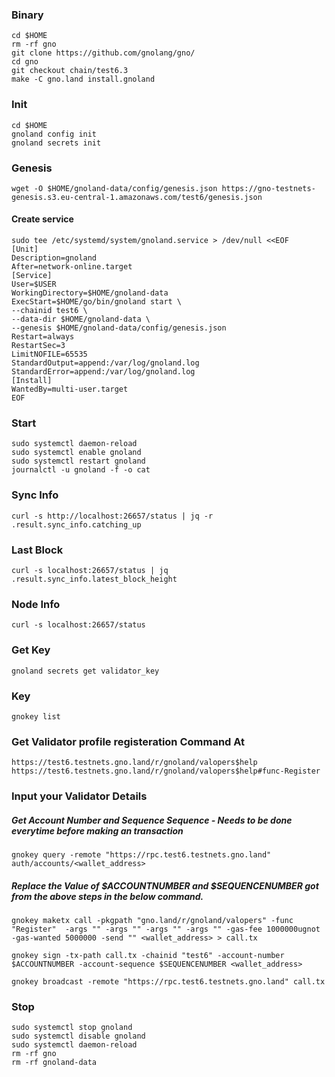 ### Binary
```
cd $HOME
rm -rf gno
git clone https://github.com/gnolang/gno/
cd gno
git checkout chain/test6.3
make -C gno.land install.gnoland
```
### Init
```
cd $HOME
gnoland config init
gnoland secrets init
```
### Genesis
```
wget -O $HOME/gnoland-data/config/genesis.json https://gno-testnets-genesis.s3.eu-central-1.amazonaws.com/test6/genesis.json
```
#### Create service
```
sudo tee /etc/systemd/system/gnoland.service > /dev/null <<EOF
[Unit]
Description=gnoland
After=network-online.target
[Service]
User=$USER
WorkingDirectory=$HOME/gnoland-data
ExecStart=$HOME/go/bin/gnoland start \
--chainid test6 \
--data-dir $HOME/gnoland-data \
--genesis $HOME/gnoland-data/config/genesis.json
Restart=always
RestartSec=3
LimitNOFILE=65535
StandardOutput=append:/var/log/gnoland.log
StandardError=append:/var/log/gnoland.log
[Install]
WantedBy=multi-user.target
EOF
```
### Start
```
sudo systemctl daemon-reload
sudo systemctl enable gnoland
sudo systemctl restart gnoland
journalctl -u gnoland -f -o cat
```
### Sync Info
```
curl -s http://localhost:26657/status | jq -r .result.sync_info.catching_up
```
### Last Block
```
curl -s localhost:26657/status | jq .result.sync_info.latest_block_height
```
### Node Info
```
curl -s localhost:26657/status
```
### Get Key
```
gnoland secrets get validator_key
```
### Key
```
gnokey list
```
### Get Validator profile registeration Command At
`https://test6.testnets.gno.land/r/gnoland/valopers$help`
`https://test6.testnets.gno.land/r/gnoland/valopers$help#func-Register`

### Input your Validator Details
##### Get Account Number and Sequence Sequence - Needs to be done everytime before making an transaction
```
gnokey query -remote "https://rpc.test6.testnets.gno.land" auth/accounts/<wallet_address>
```
##### Replace the Value of $ACCOUNTNUMBER and $SEQUENCENUMBER  got from the above steps in the below command. 

```
gnokey maketx call -pkgpath "gno.land/r/gnoland/valopers" -func "Register"  -args "" -args "" -args "" -args "" -gas-fee 1000000ugnot -gas-wanted 5000000 -send "" <wallet_address> > call.tx
```
```
gnokey sign -tx-path call.tx -chainid "test6" -account-number $ACCOUNTNUMBER -account-sequence $SEQUENCENUMBER <wallet_address>
```
```
gnokey broadcast -remote "https://rpc.test6.testnets.gno.land" call.tx
```

### Stop
```
sudo systemctl stop gnoland
sudo systemctl disable gnoland
sudo systemctl daemon-reload
rm -rf gno
rm -rf gnoland-data
```

